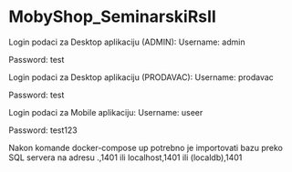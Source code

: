 # MobyShop_SeminarskiRsII
Login podaci za Desktop aplikaciju (ADMIN): Username: admin

Password: test

Login podaci za Desktop aplikaciju (PRODAVAC): Username: prodavac

Password: test

Login podaci za Mobile aplikaciju: Username: useer

Password: test123

Nakon komande docker-compose up potrebno je importovati bazu preko SQL servera na adresu .,1401 ili localhost,1401 ili (localdb),1401
